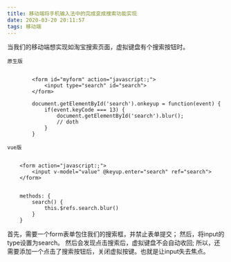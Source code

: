 ```yaml
---
title: 移动端将手机输入法中的完成变成搜索功能实现
date: 2020-03-20 20:11:57
tags: 移动端
---
```


当我们的移动端想实现如淘宝搜索页面，虚拟键盘有个搜索按钮时。

`原生版`


```

		<form id="myform" action="javascript:;">
			<input type="search" id="search">
		</form>

```

<!-- more -->

```
		document.getElementById('search').onkeyup = function(event) {
			if(event.keyCode === 13) {
				document.getElementById('search').blur();
				// doth
			}
		}
```



`vue版`


```

	<form action="javascript:;">
		<input v-model="value" @keyup.enter="search" ref="search">
	</form>
```

```

 	methods: {
 		search() {
 			this.$refs.search.blur()
 		}
 	}
```

首先，需要一个form表单包住我们的搜索框，并禁止表单提交；
然后，将input的type设置为search。 然后会发现点击搜索后，虚拟键盘不会自动收回;
所以，还需要添加一个点击了搜索按钮后，关闭虚拟按键。也就是让input失去焦点。